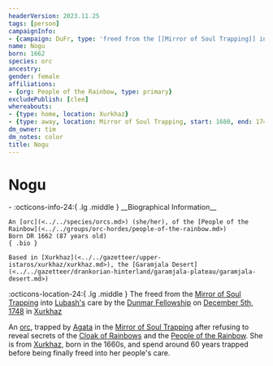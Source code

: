 ```yaml
---
headerVersion: 2023.11.25
tags: [person]
campaignInfo:
- {campaign: DuFr, type: 'freed from the [[Mirror of Soul Trapping]] into [[Lubash|Lubash''s]] care', date: 1748-12-05, format: '<met:u> by <person> on [[Session 71 (DuFr)|<target>]] in <current:1>'}
name: Nogu
born: 1662
species: orc
ancestry:
gender: female
affiliations:
- {org: People of the Rainbow, type: primary}
excludePublish: [clee]
whereabouts:
- {type: home, location: Xurkhaz}
- {type: away, location: Mirror of Soul Trapping, start: 1680, end: 1748-12-04}
dm_owner: tim
dm_notes: color
title: Nogu
---
```

# Nogu
<div class="grid cards ext-narrow-margin ext-one-column" markdown>
- :octicons-info-24:{ .lg .middle } __Biographical Information__

    An [orc](<../../species/orcs.md>) (she/her), of the [People of the Rainbow](<../../groups/orc-hordes/people-of-the-rainbow.md>)  
    Born DR 1662 (87 years old)  
    { .bio }

    Based in [Xurkhaz](<../../gazetteer/upper-istaros/xurkhaz/xurkhaz.md>), the [Garamjala Desert](<../../gazetteer/drankorian-hinterland/garamjala-plateau/garamjala-desert.md>)
</div>



:octicons-location-24:{ .lg .middle } The freed from the [Mirror of Soul Trapping](<../../campaigns/dunmari-frontier-campaign/treasure/mirror-of-soul-trapping.md>) into [Lubash's](<./lubash.md>) care by the [Dunmar Fellowship](<../pcs/dunmar-fellowship/dunmar-fellowship.md>) on [December 5th, 1748](<../../campaigns/dunmari-frontier-campaign/session-notes/session-71-dufr.md>) in [Xurkhaz](<../../gazetteer/upper-istaros/xurkhaz/xurkhaz.md>)  


An [orc](<../../species/orcs.md>), trapped by [Agata](<../fey/agata.md>) in the [Mirror of Soul Trapping](<../../campaigns/dunmari-frontier-campaign/treasure/mirror-of-soul-trapping.md>) after refusing to reveal secrets of the [Cloak of Rainbows](<../../things/artifacts-of-power/cloak-of-rainbows.md>) and the [People of the Rainbow](<../../groups/orc-hordes/people-of-the-rainbow.md>). She is from [Xurkhaz](<../../gazetteer/upper-istaros/xurkhaz/xurkhaz.md>), born in the 1660s, and spend around 60 years trapped before being finally freed into her people's care.